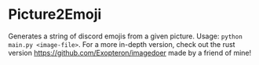 # Picture2Emoji
Generates a string of discord emojis from a given picture. Usage: `python main.py <image-file>`.
For a more in-depth version, check out the rust version https://github.com/Exopteron/imagedoer made by a friend of mine!
